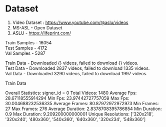 # Dataset
1. Video Dataset : https://www.youtube.com/@aslu/videos
2. MS-ASL - Open Dataset
3. ASLU - https://lifeprint.com/

Train Samples - 16054 <br>
Test Samples - 4172<br>
Val Samples - 5287

Train Data - Downloaded {} videos, failed to download {} videos.</br> 
Test Data - Downloaded 2837 videos, failed to download 1335 videos.</br>
Val Data - Downloaded 3290 videos, failed to download 1997 videos.</br>

Train Data

Overall Statistics: signer_id = 0
Total Videos: 1480
Average Fps: 28.67118555914294
Min Fps: 23.97442727757059
Max Fps: 30.004688232536335
Average Frames: 80.87972972972973
Min Frames: 27
Max Frames: 276
Average Duration: 2.8378708395786854
Min Duration: 0.9
Max Duration: 9.209200000000001
Unique Resolutions: ['320x218', '320x240', '480x360', '540x360', '640x360', '320x234', '548x360']


